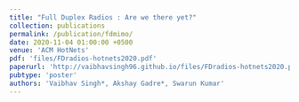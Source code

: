 ```yaml
---
title: "Full Duplex Radios : Are we there yet?"
collection: publications
permalink: /publication/fdmimo/
date: 2020-11-04 01:00:00 +0500
venue: 'ACM HotNets'
pdf: 'files/FDradios-hotnets2020.pdf'
paperurl: 'http://vaibhavsingh96.github.io/files/FDradios-hotnets2020.pdf'
pubtype: 'poster'
authors: 'Vaibhav Singh*, Akshay Gadre*, Swarun Kumar'
---
```


